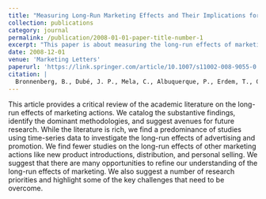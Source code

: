 ```yaml
---
title: "Measuring Long-Run Marketing Effects and Their Implications for Long-Run Marketing Decisions"
collection: publications
category: journal
permalink: /publication/2008-01-01-paper-title-number-1
excerpt: "This paper is about measuring the long-run effects of marketing actions and their strategic implications."
date: 2008-12-01
venue: 'Marketing Letters'
paperurl: 'https://link.springer.com/article/10.1007/s11002-008-9055-0'
citation: |
  Bronnenberg, B., Dubé, J. P., Mela, C., Albuquerque, P., Erdem, T., Gordon, B. R., Hanssens, D., Hitsch, G., Hong, H., & Sun, B. (2008). "Measuring Long-Run Marketing Effects and Their Implications for Long-Run Marketing Decisions." <i>Marketing Letters</i>. 19, 367-382.
---
```


This article provides a critical review of the academic literature on the long-run effects of marketing actions. We catalog the substantive findings, identify the dominant methodologies, and suggest avenues for future research. While the literature is rich, we find a predominance of studies using time-series data to investigate the long-run effects of advertising and promotion. We find fewer studies on the long-run effects of other marketing actions like new product introductions, distribution, and personal selling. We suggest that there are many opportunities to refine our understanding of the long-run effects of marketing. We also suggest a number of research priorities and highlight some of the key challenges that need to be overcome.
